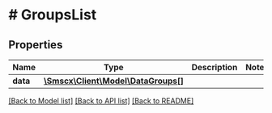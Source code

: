 # # GroupsList

## Properties

Name | Type | Description | Notes
------------ | ------------- | ------------- | -------------
**data** | [**\Smscx\Client\Model\DataGroups[]**](DataGroups.md) |  |

[[Back to Model list]](../../README.md#models) [[Back to API list]](../../README.md#endpoints) [[Back to README]](../../README.md)
